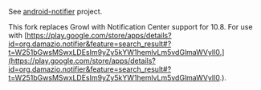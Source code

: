 See [android-notifier](http://code.google.com/p/android-notifier/) project.

This fork replaces Growl with Notification Center support for 10.8. For use with [https://play.google.com/store/apps/details?id=org.damazio.notifier&feature=search_result#?t=W251bGwsMSwxLDEsIm9yZy5kYW1hemlvLm5vdGlmaWVyIl0.](https://play.google.com/store/apps/details?id=org.damazio.notifier&feature=search_result#?t=W251bGwsMSwxLDEsIm9yZy5kYW1hemlvLm5vdGlmaWVyIl0.).
